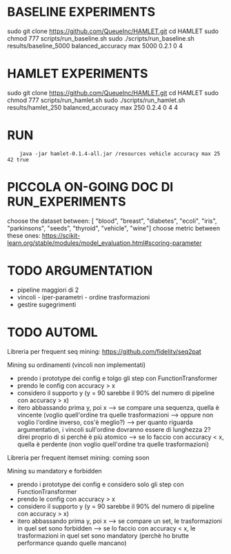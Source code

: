 # BASELINE EXPERIMENTS

sudo git clone https://github.com/QueueInc/HAMLET.git
cd HAMLET
sudo chmod 777 scripts/run_baseline.sh
sudo ./scripts/run_baseline.sh results/baseline_5000 balanced_accuracy max 5000 0.2.1 0 4

# HAMLET EXPERIMENTS

sudo git clone https://github.com/QueueInc/HAMLET.git
cd HAMLET
sudo chmod 777 scripts/run_hamlet.sh
sudo ./scripts/run_hamlet.sh results/hamlet_250 balanced_accuracy max 250 0.2.4 0 4 4
# RUN

        java -jar hamlet-0.1.4-all.jar /resources vehicle accuracy max 25 42 true

# PICCOLA ON-GOING DOC DI RUN_EXPERIMENTS
choose the dataset between: [
        "blood",
        "breast",
        "diabetes",
        "ecoli",
        "iris",
        "parkinsons",
        "seeds",
        "thyroid",
        "vehicle",
        "wine"]
choose metric between these ones: https://scikit-learn.org/stable/modules/model_evaluation.html#scoring-parameter

# TODO ARGUMENTATION
- pipeline maggiori di 2
- vincoli
        - iper-parametri
        - ordine trasformazioni
- gestire sugegrimenti

# TODO AUTOML
Libreria per frequent seq mining: https://github.com/fidelity/seq2pat

Mining su ordinamenti (vincoli non implementati)
- prendo i prototype dei config e tolgo gli step con FunctionTransformer
- prendo le config con accuracy > x
- considero il supporto y (y = 90 sarebbe il 90% del numero di pipeline con accuracy > x)
- itero abbassando prima y, poi x
--> se compare una sequenza, quella è vincente (voglio quell'ordine tra quelle trasformazioni --> oppure non voglio l'ordine inverso, cos'è meglio?)
        --> per quanto riguarda argumentation, i vincoli sull'ordine dovranno essere di lunghezza 2? direi proprio di sì perchè è più atomico
--> se lo faccio con accuracy < x, quella è perdente (non voglio quell'ordine tra quelle trasformazioni)

Libreria per frequent itemset mining: coming soon

Mining su mandatory e forbidden
- prendo i prototype dei config e considero solo gli step con FunctionTransformer
- prendo le config con accuracy > x
- considero il supporto y (y = 90 sarebbe il 90% del numero di pipeline con accuracy > x)
- itero abbassando prima y, poi x
--> se compare un set, le trasformazioni in quel set sono forbidden
--> se lo faccio con accuracy < x, le trasformazioni in quel set sono mandatory (perchè ho brutte performance quando quelle mancano)
